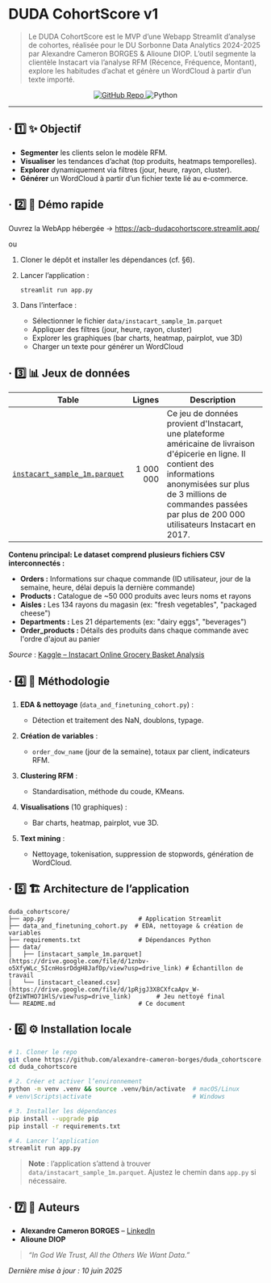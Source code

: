 # DUDA CohortScore v1

> Le DUDA CohortScore est le MVP d’une Webapp Streamlit d’analyse de cohortes, réalisée pour le DU Sorbonne Data Analytics 2024-2025 par Alexandre Cameron BORGES & Alioune DIOP.
> L’outil segmente la clientèle Instacart via l’analyse RFM (Récence, Fréquence, Montant), explore les habitudes d’achat et génère un WordCloud à partir d’un texte importé.

<p align="center">
  <a href="https://github.com/alexandre-cameron-borges/duda_cohortscore" target="_blank">
    <img alt="GitHub Repo" src="https://img.shields.io/badge/GitHub-Repo-181717?logo=github">
  </a>
  <img alt="Python" src="https://img.shields.io/badge/Python-3.8%2B-blue?logo=python">
</p>

---

## · 1️⃣ ✨ Objectif

* **Segmenter** les clients selon le modèle RFM.
* **Visualiser** les tendances d’achat (top produits, heatmaps temporelles).
* **Explorer** dynamiquement via filtres (jour, heure, rayon, cluster).
* **Générer** un WordCloud à partir d’un fichier texte lié au e-commerce.

## · 2️⃣ 🚀 Démo rapide

Ouvrez la WebApp hébergée → https://acb-dudacohortscore.streamlit.app/

ou

1. Cloner le dépôt et installer les dépendances (cf. §6).
2. Lancer l’application :

   ```bash
   streamlit run app.py
   ```
3. Dans l’interface :

   * Sélectionner le fichier `data/instacart_sample_1m.parquet`
   * Appliquer des filtres (jour, heure, rayon, cluster)
   * Explorer les graphiques (bar charts, heatmap, pairplot, vue 3D)
   * Charger un texte pour générer un WordCloud

## · 3️⃣ 📊 Jeux de données

| Table                                    |       Lignes | Description                       |
| ---------------------------------------- | -----------: | --------------------------------- |
| [`instacart_sample_1m.parquet`](https://drive.google.com/file/d/1znbv-o5XfyWLc_5IcnHosrDdgH8JafDp/view?usp=drive_link)            |    1 000 000 | Ce jeu de données provient d'Instacart, une plateforme américaine de livraison d'épicerie en ligne. Il contient des informations anonymisées sur plus de 3 millions de commandes passées par plus de 200 000 utilisateurs Instacart en 2017.  |

**Contenu principal: Le dataset comprend plusieurs fichiers CSV interconnectés :**

- **Orders :** Informations sur chaque commande (ID utilisateur, jour de la semaine, heure, délai depuis la dernière commande)
- **Products :** Catalogue de ~50 000 produits avec leurs noms et rayons
- **Aisles :** Les 134 rayons du magasin (ex: "fresh vegetables", "packaged cheese")
- **Departments :** Les 21 départements (ex: "dairy eggs", "beverages")
- **Order_products :** Détails des produits dans chaque commande avec l'ordre d'ajout au panier
    

*Source* : [Kaggle – Instacart Online Grocery Basket Analysis](https://www.kaggle.com/datasets/yasserh/instacart-online-grocery-basket-analysis-dataset)

## · 4️⃣ 🧠 Méthodologie

1. **EDA & nettoyage** (`data_and_finetuning_cohort.py`) :

   * Détection et traitement des NaN, doublons, typage.
2. **Création de variables** :

   * `order_dow_name` (jour de la semaine), totaux par client, indicateurs RFM.
3. **Clustering RFM** :

   * Standardisation, méthode du coude, KMeans.
4. **Visualisations** (10 graphiques) :

   * Bar charts, heatmap, pairplot, vue 3D.
5. **Text mining** :

   * Nettoyage, tokenisation, suppression de stopwords, génération de WordCloud.

## · 5️⃣ 🏗️ Architecture de l’application

```
duda_cohortscore/
├── app.py                          # Application Streamlit
├── data_and_finetuning_cohort.py  # EDA, nettoyage & création de variables
├── requirements.txt                # Dépendances Python
├── data/
│   ├── [instacart_sample_1m.parquet](https://drive.google.com/file/d/1znbv-o5XfyWLc_5IcnHosrDdgH8JafDp/view?usp=drive_link) # Échantillon de travail
│   └── [instacart_cleaned.csv](https://drive.google.com/file/d/1pRjgJ3X8CXfcaApv_W-QfZiWTHO71HlS/view?usp=drive_link)       # Jeu nettoyé final
└── README.md                       # Ce document
```

## · 6️⃣ ⚙️ Installation locale

```bash
# 1. Cloner le repo
git clone https://github.com/alexandre-cameron-borges/duda_cohortscore.git
cd duda_cohortscore

# 2. Créer et activer l’environnement
python -m venv .venv && source .venv/bin/activate  # macOS/Linux
# venv\Scripts\activate                            # Windows

# 3. Installer les dépendances
pip install --upgrade pip
pip install -r requirements.txt

# 4. Lancer l’application
streamlit run app.py
```

> **Note** : l’application s’attend à trouver `data/instacart_sample_1m.parquet`. Ajustez le chemin dans `app.py` si nécessaire.

## · 7️⃣ 🙋 Auteurs

* **Alexandre Cameron BORGES** – [LinkedIn](https://fr.linkedin.com/in/alexandre-cameron-borges)
* **Alioune DIOP**

> *“In God We Trust, All the Others We Want Data.”*

*Dernière mise à jour : 10 juin 2025*

